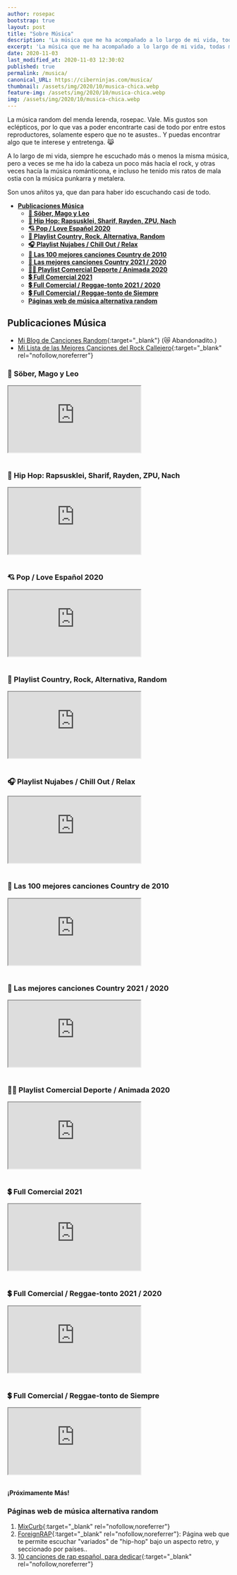 ```yaml
---
author: rosepac
bootstrap: true
layout: post
title: "Sobre Música"
description: 'La música que me ha acompañado a lo largo de mi vida, todas mis canciones favoritas y mis gustos musicales preferidos.'
excerpt: 'La música que me ha acompañado a lo largo de mi vida, todas mis canciones favoritas y mis gustos musicales preferidos.'
date: 2020-11-03
last_modified_at: 2020-11-03 12:30:02
published: true
permalink: /musica/
canonical_URL: https://ciberninjas.com/musica/
thumbnail: /assets/img/2020/10/musica-chica.webp
feature-img: /assets/img/2020/10/musica-chica.webp
img: /assets/img/2020/10/musica-chica.webp
---
```


La música random del menda lerenda, rosepac. Vale. Mis gustos son eclépticos, por lo que vas a poder encontrarte casi de todo por entre estos reproductores, solamente espero que no te asustes.. Y puedas encontrar algo que te interese y entretenga. 😹

A lo largo de mi vida, siempre he escuchado más o menos la misma música, pero a veces se me ha ido la cabeza un poco más hacía el rock, y otras veces hacía la música románticona, e incluso he tenido mis ratos de mala ostia con la música punkarra y metalera.

Son unos añitos ya, que dan para haber ido escuchando casi de todo.

- [**Publicaciones Música**](#publicaciones-música)
  - [**🤘 Söber, Mago y Leo**](#-söber-mago-y-leo)
  - [**🎤 Hip Hop: Rapsusklei, Sharif, Rayden, ZPU, Nach**](#-hip-hop-rapsusklei-sharif-rayden-zpu-nach)
  - [**💘 Pop / Love Español 2020**](#-pop--love-español-2020)
  - [**🤘 Playlist Country, Rock, Alternativa, Random**](#-playlist-country-rock-alternativa-random)
  - [**🎧 Playlist Nujabes / Chill Out / Relax**](#-playlist-nujabes--chill-out--relax)
  - [**🤠 Las 100 mejores canciones Country de 2010**](#-las-100-mejores-canciones-country-de-2010)
  - [**🤠 Las mejores canciones Country 2021 / 2020**](#-las-mejores-canciones-country-2021--2020)
  - [**🤸‍♀️ Playlist Comercial Deporte / Animada 2020**](#️-playlist-comercial-deporte--animada-2020)
  - [**💲 Full Comercial 2021**](#-full-comercial-2021)
  - [**💲 Full Comercial / Reggae-tonto 2021 / 2020**](#-full-comercial--reggae-tonto-2021--2020)
  - [**💲 Full Comercial / Reggae-tonto de Siempre**](#-full-comercial--reggae-tonto-de-siempre)
  - [**Páginas web de música alternativa random**](#páginas-web-de-música-alternativa-random)

## **Publicaciones Música**

- [Mi Blog de Canciones Random](https://pabloalvarezcorredera.blogspot.com/){:target="_blank"} (😿 Abandonadito.)
- [Mi Lista de las Mejores Canciones del Rock Callejero](https://listas.20minutos.es/lista/mejores-canciones-del-rock-en-espanol-395047/){:target="_blank" rel="nofollow,noreferrer"}

### **🤘 Söber, Mago y Leo**

<div class="embed-responsive embed-responsive-16by9">
  <iframe class="embed-responsive-item" src="https://www.youtube-nocookie.com/embed/videoseries?list=PLBpmS6aVtOwvERCSrc0e-Fcan2KOZKsk4" allowfullscreen></iframe>
</div><br/>

### **🎤 Hip Hop: Rapsusklei, Sharif, Rayden, ZPU, Nach**

<div class="embed-responsive embed-responsive-16by9">
  <iframe class="embed-responsive-item" src="https://www.youtube-nocookie.com/embed/videoseries?list=PLVXki0xOH49Z1HTRYbKaEMHb2JpmLLiLS" allowfullscreen></iframe>
</div><br/>

### **💘 Pop / Love Español 2020**

<div class="embed-responsive embed-responsive-16by9">
  <iframe class="embed-responsive-item" src="https://www.youtube-nocookie.com/embed/videoseries?list=PLSYbV1H4VkCeCiimiKQ7VijAAHiDoE134" allowfullscreen></iframe>
</div><br/>

### **🤘 Playlist Country, Rock, Alternativa, Random**

<div class="embed-responsive embed-responsive-16by9">
  <iframe class="embed-responsive-item" src="https://www.youtube-nocookie.com/embed/videoseries?list=PL8M1frRRqO_rgKXsh5WOV3AqP_Sj0X6o7" allowfullscreen></iframe>
</div><br/>

### **🎧 Playlist Nujabes / Chill Out / Relax**

<div class="embed-responsive embed-responsive-16by9">
  <iframe class="embed-responsive-item" src="https://www.youtube-nocookie.com/embed/videoseries?list=PL8M1frRRqO_qTehLIJjj_bHIjLOpenbvS" allowfullscreen></iframe>
</div><br/>

### **🤠 Las 100 mejores canciones Country de 2010**

<div class="embed-responsive embed-responsive-16by9">
  <iframe class="embed-responsive-item" src="https://www.youtube-nocookie.com/embed/DQYNM6SjD_o" allowfullscreen></iframe>
</div><br/>

### **🤠 Las mejores canciones Country 2021 / 2020**

<div class="embed-responsive embed-responsive-16by9">
  <iframe class="embed-responsive-item" src="https://www.youtube-nocookie.com/embed/Y2E71oe0aSM" allowfullscreen></iframe>
</div><br/>

### **🤸‍♀️ Playlist Comercial Deporte / Animada 2020**

<div class="embed-responsive embed-responsive-16by9">
  <iframe class="embed-responsive-item" src="https://www.youtube-nocookie.com/embed/pNNMr5glICM" allowfullscreen></iframe>
</div><br/>

### **💲 Full Comercial 2021**

<div class="embed-responsive embed-responsive-16by9">
  <iframe class="embed-responsive-item" src="https://www.youtube-nocookie.com/embed/videoseries?list=PLyORnIW1xT6waC0PNjAMj33FdK2ngL_ik" allowfullscreen></iframe>
</div><br/>

### **💲 Full Comercial / Reggae-tonto 2021 / 2020**

<div class="embed-responsive embed-responsive-16by9">
  <iframe class="embed-responsive-item" src="https://www.youtube-nocookie.com/embed/videoseries?list=PLq3UZa7STrbrXuQZlIM_4VQSiiNK3YDf6" allowfullscreen></iframe>
</div><br/>

### **💲 Full Comercial / Reggae-tonto de Siempre**

<div class="embed-responsive embed-responsive-16by9">
  <iframe class="embed-responsive-item" src="https://www.youtube-nocookie.com/embed/videoseries?list=PLo3pNg0eiPc8rRO3XqFnl1Je2GTu7am-F" allowfullscreen></iframe>
</div><br/>

**¡Próximamente Más!**

### **Páginas web de música alternativa random**

1. [MixCurb](https://mixcurb.com/){:target="_blank" rel="nofollow,noreferrer"}
2. [ForeignRAP](https://foreignrap.com/){:target="_blank" rel="nofollow,noreferrer"}: Página web que te permite escuchar "variados" de "hip-hop" bajo un aspecto retro, y seccionado por países..
3. [10 canciones de rap español, para dedicar](https://www.guaridahiphop.com/2016/03/top-10-canciones-de-rap-para-dedicar-en.html?m=1){:target="_blank" rel="nofollow,noreferrer"}